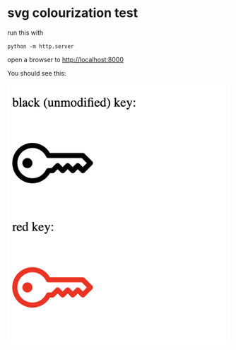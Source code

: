 # svg colourization test

run this with

```shell
python -m http.server
```

open a browser to <http://localhost:8000>

You should see this:

![image](screenshot.png)

